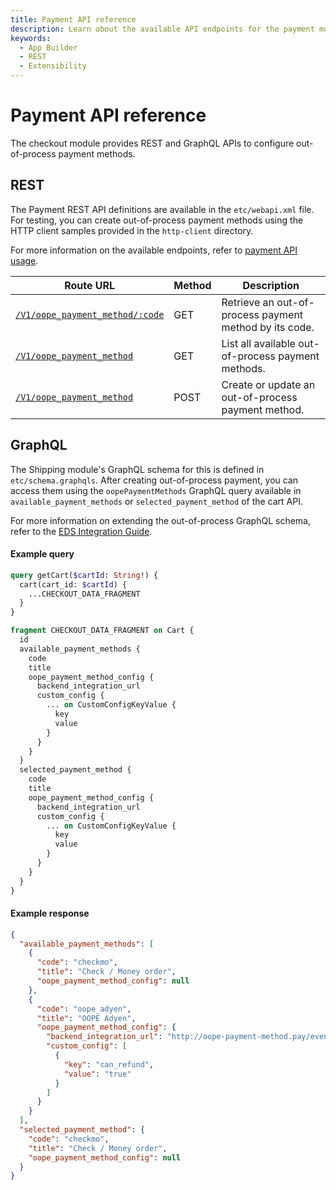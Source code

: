 ```yaml
---
title: Payment API reference
description: Learn about the available API endpoints for the payment module in the Adobe Commerce checkout starter kit.
keywords:
  - App Builder
  - REST
  - Extensibility
---
```


# Payment API reference

The checkout module provides REST and GraphQL APIs to configure out-of-process payment methods.

## REST

The Payment REST API definitions are available in the `etc/webapi.xml` file. For testing, you can create out-of-process payment methods using the HTTP client samples provided in the `http-client` directory.

<!-- how do we want to reference these files? need to update links -->

For more information on the available endpoints, refer to [payment API usage](./payment-usage.md#create-a-new-payment-method).

| **Route URL**| **Method** | **Description**|
| ----------------------------------------------------------------------------------------------------------------------------------------------- | ---------- | -------------------------------------------- |
| [`/V1/oope_payment_method/:code`](https://github.com/adobe/commerce-checkout-starter-kit?tab=readme-ov-file#get-an-oope-payment-method-by-code) | GET        | Retrieve an out-of-process payment method by its code. |
| [`/V1/oope_payment_method`](https://github.com/adobe/commerce-checkout-starter-kit?tab=readme-ov-file#list-all-payment-methods)                 | GET        | List all available out-of-process payment methods.     |
| [`/V1/oope_payment_method`](https://github.com/adobe/commerce-checkout-starter-kit?tab=readme-ov-file#create-a-new-oope-payment-method)         | POST       | Create or update an out-of-process payment method.     |

## GraphQL

The Shipping module's GraphQL schema for this is defined in `etc/schema.graphqls`.
After creating out-of-process payment, you can access them using the `oopePaymentMethods` GraphQL query available in `available_payment_methods` or `selected_payment_method` of the cart API.

For more information on extending the out-of-process GraphQL schema, refer to the [EDS Integration Guide](./eds.md).

<CodeBlock slots="heading, code" repeat="2" languages="graphql, graphql" />

#### Example query

```graphql
query getCart($cartId: String!) {
  cart(cart_id: $cartId) {
    ...CHECKOUT_DATA_FRAGMENT
  }
}

fragment CHECKOUT_DATA_FRAGMENT on Cart {
  id
  available_payment_methods {
    code
    title
    oope_payment_method_config {
      backend_integration_url
      custom_config {
        ... on CustomConfigKeyValue {
          key
          value
        }
      }
    }
  }
  selected_payment_method {
    code
    title
    oope_payment_method_config {
      backend_integration_url
      custom_config {
        ... on CustomConfigKeyValue {
          key
          value
        }
      }
    }
  }
}
```

#### Example response

```json
{
  "available_payment_methods": [
    {
      "code": "checkmo",
      "title": "Check / Money order",
      "oope_payment_method_config": null
    },
    {
      "code": "oope_adyen",
      "title": "OOPE Adyen",
      "oope_payment_method_config": {
        "backend_integration_url": "http://oope-payment-method.pay/event",
        "custom_config": [
          {
            "key": "can_refund",
            "value": "true"
          }
        ]
      }
    }
  ],
  "selected_payment_method": {
    "code": "checkmo",
    "title": "Check / Money order",
    "oope_payment_method_config": null
  }
}
```
